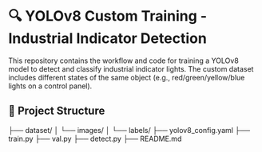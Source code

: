 # 🔍 YOLOv8 Custom Training - Industrial Indicator Detection

This repository contains the workflow and code for training a YOLOv8 model to detect and classify industrial indicator lights. The custom dataset includes different states of the same object (e.g., red/green/yellow/blue lights on a control panel).

## 📁 Project Structure
├── dataset/ │ 
  └── images/ │ 
  └── labels/ 
├── yolov8_config.yaml 
├── train.py 
├── val.py 
├── detect.py 
├── README.md 
